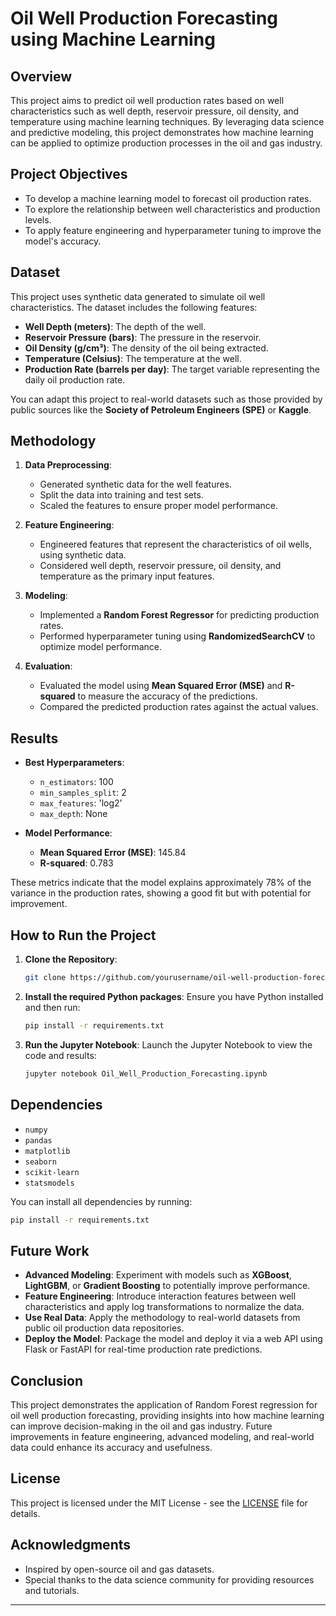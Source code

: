 
# Oil Well Production Forecasting using Machine Learning

## Overview

This project aims to predict oil well production rates based on well characteristics such as well depth, reservoir pressure, oil density, and temperature using machine learning techniques. By leveraging data science and predictive modeling, this project demonstrates how machine learning can be applied to optimize production processes in the oil and gas industry.

## Project Objectives

- To develop a machine learning model to forecast oil production rates.
- To explore the relationship between well characteristics and production levels.
- To apply feature engineering and hyperparameter tuning to improve the model's accuracy.

## Dataset

This project uses synthetic data generated to simulate oil well characteristics. The dataset includes the following features:

- **Well Depth (meters)**: The depth of the well.
- **Reservoir Pressure (bars)**: The pressure in the reservoir.
- **Oil Density (g/cm³)**: The density of the oil being extracted.
- **Temperature (Celsius)**: The temperature at the well.
- **Production Rate (barrels per day)**: The target variable representing the daily oil production rate.

You can adapt this project to real-world datasets such as those provided by public sources like the **Society of Petroleum Engineers (SPE)** or **Kaggle**.

## Methodology

1. **Data Preprocessing**:
   - Generated synthetic data for the well features.
   - Split the data into training and test sets.
   - Scaled the features to ensure proper model performance.

2. **Feature Engineering**:
   - Engineered features that represent the characteristics of oil wells, using synthetic data.
   - Considered well depth, reservoir pressure, oil density, and temperature as the primary input features.

3. **Modeling**:
   - Implemented a **Random Forest Regressor** for predicting production rates.
   - Performed hyperparameter tuning using **RandomizedSearchCV** to optimize model performance.

4. **Evaluation**:
   - Evaluated the model using **Mean Squared Error (MSE)** and **R-squared** to measure the accuracy of the predictions.
   - Compared the predicted production rates against the actual values.

## Results

- **Best Hyperparameters**:
  - `n_estimators`: 100
  - `min_samples_split`: 2
  - `max_features`: 'log2'
  - `max_depth`: None

- **Model Performance**:
  - **Mean Squared Error (MSE)**: 145.84
  - **R-squared**: 0.783

These metrics indicate that the model explains approximately 78% of the variance in the production rates, showing a good fit but with potential for improvement.

## How to Run the Project

1. **Clone the Repository**:
   ```bash
   git clone https://github.com/yourusername/oil-well-production-forecasting.git
   ```

2. **Install the required Python packages**:
   Ensure you have Python installed and then run:
   ```bash
   pip install -r requirements.txt
   ```

3. **Run the Jupyter Notebook**:
   Launch the Jupyter Notebook to view the code and results:
   ```bash
   jupyter notebook Oil_Well_Production_Forecasting.ipynb
   ```

## Dependencies

- `numpy`
- `pandas`
- `matplotlib`
- `seaborn`
- `scikit-learn`
- `statsmodels`

You can install all dependencies by running:
```bash
pip install -r requirements.txt
```

## Future Work

- **Advanced Modeling**: Experiment with models such as **XGBoost**, **LightGBM**, or **Gradient Boosting** to potentially improve performance.
- **Feature Engineering**: Introduce interaction features between well characteristics and apply log transformations to normalize the data.
- **Use Real Data**: Apply the methodology to real-world datasets from public oil production data repositories.
- **Deploy the Model**: Package the model and deploy it via a web API using Flask or FastAPI for real-time production rate predictions.

## Conclusion

This project demonstrates the application of Random Forest regression for oil well production forecasting, providing insights into how machine learning can improve decision-making in the oil and gas industry. Future improvements in feature engineering, advanced modeling, and real-world data could enhance its accuracy and usefulness.

## License

This project is licensed under the MIT License - see the [LICENSE](LICENSE) file for details.

## Acknowledgments

- Inspired by open-source oil and gas datasets.
- Special thanks to the data science community for providing resources and tutorials.

---

